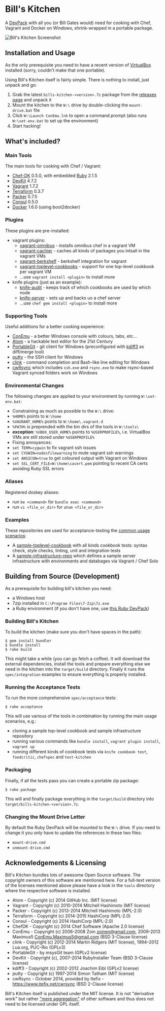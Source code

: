 
# Bill's Kitchen

A [DevPack](http://blog.tknerr.de/blog/2014/10/09/devpack-philosophy-aka-works-on-your-machine/) with all you (or Bill Gates would) need for cooking with Chef, Vagrant and Docker on Windows, shrink-wrapped in a portable package.

![Bill's Kitchen Screenshot](https://raw.github.com/tknerr/bills-kitchen/master/doc/bills_kitchen_screenshot.png)

## Installation and Usage

As the only prerequisite you need to have a recent version of [VirtualBox](https://www.virtualbox.org/wiki/Downloads) installed (sorry, couldn't make that one portable).

Using Bill's Kitchen itself is fairly simple. There is nothing to install, just unpack and go:

1. Grab the latest `bills-kitchen-<version>.7z` package from the [releases page](https://github.com/tknerr/bills-kitchen/releases) and unpack it
1. Mount the kitchen to the `W:\` drive by double-clicking the `mount-drive.bat` file
1. Click `W:\Launch ConEmu.lnk` to open a command prompt (also runs `W:\set-env.bat` to set up the environment)
1. Start hacking!

## What's included?

### Main Tools

The main tools for cooking with Chef / Vagrant:

* [Chef-DK](http://www.getchef.com/downloads/chef-dk/windows/) 0.5.0, with embedded [Ruby](http://rubyinstaller.org/downloads/) 2.1.5
* [DevKit](http://rubyinstaller.org/add-ons/devkit/) 4.7.2
* [Vagrant](http://vagrantup.com/) 1.7.2
* [Terraform](http://terraform.io/) 0.3.7
* [Packer](http://packer.io/) 0.7.5
* [Consul](http://consul.io/) 0.5.0
* [Docker](http://docker.io/) 1.6.0 (using boot2docker)

### Plugins

These plugins are pre-installed:

 * vagrant plugins:
   * [vagrant-omnibus](https://github.com/schisamo/vagrant-omnibus) - installs omnibus chef in a vagrant VM
   * [vagrant-cachier](https://github.com/fgrehm/vagrant-cachier) - caches all kinds of packages you intsall in the vagrant VMs
   * [vagrant-berkshelf](https://github.com/berkshelf/vagrant-berkshelf) - berkshelf integration for vagrant
   * [vagrant-toplevel-cookbooks](https://github.com/tknerr/vagrant-toplevel-cookbooks) - support for one top-level cookbook per vagrant VM
   * ...use `vagrant install <plugin>` to install more
 * knife plugins (just as an example):
   * [knife-audit](https://github.com/jbz/knife-audit) - keeps track of which cookbooks are used by which node
   * [knife-server](https://github.com/fnichol/knife-server) - sets up and backs uo a chef server
   * ...use `chef gem install <plugin>` to install more

### Supporting Tools

Useful additions for a better cooking experience:

* [ConEmu](https://code.google.com/p/conemu-maximus5/) - a better Windows console with colours, tabs, etc...
* [Atom](https://atom.io/) - a hackable text editor for the 21st Century
* [PortableGit](https://code.google.com/p/msysgit/) - git client for Windows (preconfigured with [kdiff3](http://kdiff3.sourceforge.net/) as diff/merge tool)
* [putty](http://www.chiark.greenend.org.uk/~sgtatham/putty/download.html) - the SSH client for Windows
* [clink](http://mridgers.github.io/clink/) - command completion and Bash-like line editing for Windows
* [cwRsync](https://www.itefix.net/content/cwrsync-free-edition) which includes `ssh.exe` and `rsync.exe` to make rsync-based Vagrant synced folders work on Windows

### Environmental Changes

The following changes are applied to your environment by running `W:\set-env.bat`:

* Constraining as much as possible to the `W:\` drive:
 * `%HOME%` points to `W:\home`
 * `%VAGRANT_HOME%` points to `W:\home\.vagrant.d`
 * `%PATH%` is preprended with the bin dirs of the tools in `W:\tools\`
 * **exception**: `%VBOX_USER_HOME%` points to `%USERPROFILE%`, i.e. VirtualBox VMs are still stored under `%USERPROFILE%`
* Fixing annoyances:
 * `set TERM=cygwin` to fix vagrant ssh issues
 * `set CYGWIN=nodosfilewarning` to mute vagrant ssh warnings
 * `set ANSICON=true` to get coloured output with Vagrant on Windows
 * `set SSL_CERT_FILE=W:\home\cacert.pem` pointing to recent CA certs avoiding Ruby SSL errors

### Aliases

Registered doskey aliases:

* run `be <command>` for `bundle exec <command>`
* run `vi <file_or_dir>` for `atom <file_or_dir>`

### Examples

These repositories are used for acceptance-testing the [common usage scenarios](https://github.com/tknerr/vagrant-workflow-tests/blob/master/spec/acceptance/usage_scenarios_spec.rb):

* A [sample-toplevel-cookbook](https://github.com/tknerr/sample-toplevel-cookbook) with all kinds cookbook tests: syntax check, style checks, linting, unit and integration tests
* A [sample-infrastructure-repo](https://github.com/tknerr/sample-infrastructure-repo) which defines a sample server infrastructure with environments and databages via Vagrant / Chef Solo


## Building from Source (Development)

As a prerequisite for building bill's kitchen you need:

* a Windows host
* 7zip installed in `C:\Program Files\7-Zip\7z.exe`
* a Ruby environment (if you don't have one, use [this Ruby DevPack](https://github.com/tknerr/ruby-devpack/releases))

### Building Bill's Kitchen

To build the kitchen (make sure you don't have spaces in the path):
```
$ gem install bundler
$ bundle install
$ rake build
```

This might take a while (you can go fetch a coffee). It will download the external dependencies, install the tools and prepare everything else we need in the kitchen into the `target/build` directory. Finally it runs the `spec/integration` examples to ensure everything is properly installed.

### Running the Acceptance Tests

To run the more comprehensive `spec/acceptance` tests:
```
$ rake acceptance
```

This will use various of the tools in combination by running the main usage scenarios, e.g.:

* cloning a sample top-level cookbook and sample infrastructure repository
* running various commands like `bundle install`, `vagrant plugin install`, `vagrant up`
* running different kinds of cookbook tests via `knife cookbook test`, `foodcritic`, `chefspec` and `test-kitchen`

### Packaging

Finally, if all the tests pass you can create a portable zip package:
```
$ rake package
```

This will and finally package everything in the `target/build` directory into `target/bills-kitchen-<version>.7z`.

### Changing the Mount Drive Letter

By default the Ruby DevPack will be mounted to the `W:\` drive. If you need to change it you only have to update the references in these two files:

* `mount-drive.cmd`
* `unmount-drive.cmd`

## Acknowledgements & Licensing

Bill's Kitchen bundles lots of awesome Open Source software. The copyright owners of this software are mentioned here. For a full-text version of the licenses mentioned above please have a look in the `tools` directory where the respective software is installed.

* Atom - Copyright (c) 2014 GitHub Inc. (MIT license)
* Vagrant - Copyright (c) 2010-2014 Mitchell Hashimoto (MIT license)
* Packer - Copyright (c) 2013-2014 Mitchell Hashimoto (MPL-2.0)
* Terraform - Copyright (c) 2014-2015 HashiCorp (MPL-2.0)
* Consul - Copyright (c) 2014 HashiCorp (MPL-2.0)
* ChefDK - Copyright (c) 2014 Chef Software (Apache 2.0 license)
* ConEmu - Copyright (c) 2006-2008 Zoin <zoinen@gmail.com>, 2009-2013 Maximus5 <ConEmu.Maximus5@gmail.com> (BSD 3-Clause license)
* clink - Copyright (c) 2012-2014 Martin Ridgers (MIT license), 1994–2012 Lua.org, PUC-Rio (GPLv3)
* PortableGit - by msysGit team (GPLv2 license)
* DevKit - Copyright (c), 2007-2014 RubyInstaller Team (BSD 3-Clause license)
* kdiff3 - Copyright (c) 2002-2012 Joachim Eibl (GPLv2 license)
* putty - Copyright (c) 1997-2014 Simon Tatham (MIT license)
* cwRsync - October 2014, provided by Itefix - https://www.itefix.net/cwrsync (BSD 2-Clause license)

Bill's Kitchen itself is published under the MIT license. It is not "derivative work" but rather ["mere aggregation"](https://www.gnu.org/licenses/gpl-faq.html#MereAggregation) of other software and thus does not need to be licensed under GPL itself.
